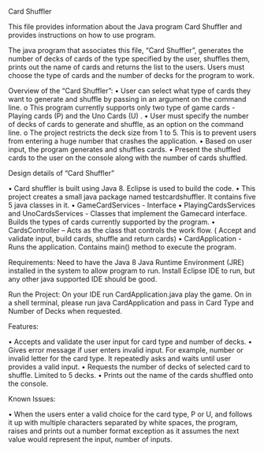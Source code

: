 Card Shuffler 

This file provides information about the Java program Card Shuffler and provides instructions on how to use program. 

The java program that associates this file, “Card Shuffler”, generates the number of decks of cards of the type specified by the user, shuffles them, prints out the name of cards and returns the list to the users. Users must choose the type of cards and the number of decks for the program to work.  

Overview of the “Card Shuffler”:
•	User can select what type of cards they want to generate and shuffle by passing in an argument on the command line.
o	This program currently supports only two type of game cards - Playing cards (P) and the Uno Cards (U) .
•	User must specify  the number of decks of cards to generate and shuffle, as an option on the command line.
o	The project restricts the deck size from 1 to 5. This is to prevent users from entering a huge number that crashes the application.
•	Based on user input, the program generates and shuffles cards.
•	Present the shuffled cards to the user on the console along with the number of cards shuffled.

Design details of “Card Shuffler”

•	Card shuffler is built using Java 8. Eclipse is used to build the code. 
•	This project creates a small java package named testcardshuffler. It contains five 5 java classes in it. 
•	GameCardServices - Interface
•	PlayingCardsServices and UnoCardsServices - Classes that implement the Gamecard interface. Builds the types of cards currently supported by the program. 
•	CardsController – Acts as the class that controls the work flow. ( Accept and validate input, build cards, shuffle and return cards)
•	CardApplication  - Runs the application.  Contains main() method to execute the program.
 
Requirements:
Need to have the Java 8 Java Runtime Environment (JRE) installed in the system to allow program to run. Install  Eclipse IDE to run, but any other java supported IDE should be good. 

Run the Project: On your IDE run CardApplication.java play the game. On in a shell terminal, please run java CardApplication and pass in Card Type and Number of Decks when requested. 

Features:            

•	Accepts and validate the user input for card type and number of decks. 
•	Gives error message if user enters invalid input. For example, number or invalid letter for the card type. It repeatedly  asks and waits until user provides a valid input.
•	Requests the number of decks of selected card to shuffle. Limited to 5 decks.
•	Prints out the name of the cards shuffled onto the console.

Known Issues:

•	When the users enter a valid choice for the card type, P or U, and follows it up with multiple characters separated by white spaces, the program, raises and prints out a number format exception as it assumes the next value would represent the input, number of inputs.


